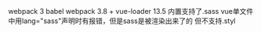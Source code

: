 webpack 3 babel
webpack 3.8 + vue-loader 13.5 内置支持了.sass
vue单文件中用lang="sass"声明时有报错，但是sass是被渲染出来了的
但不支持.styl





